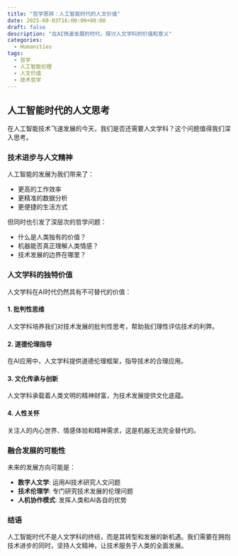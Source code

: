 ```yaml
---
title: "哲学思辨：人工智能时代的人文价值"
date: 2025-08-03T16:00:00+08:00
draft: false
description: "在AI快速发展的时代，探讨人文学科的价值和意义"
categories:
  - Humanities
tags:
  - 哲学
  - 人工智能伦理
  - 人文价值
  - 技术哲学
---
```


## 人工智能时代的人文思考

在人工智能技术飞速发展的今天，我们是否还需要人文学科？这个问题值得我们深入思考。

### 技术进步与人文精神

人工智能的发展为我们带来了：
- 更高的工作效率
- 更精准的数据分析
- 更便捷的生活方式

但同时也引发了深层次的哲学问题：
- 什么是人类独有的价值？
- 机器能否真正理解人类情感？
- 技术发展的边界在哪里？

### 人文学科的独特价值

人文学科在AI时代仍然具有不可替代的价值：

#### 1. 批判性思维
人文学科培养我们对技术发展的批判性思考，帮助我们理性评估技术的利弊。

#### 2. 道德伦理指导
在AI应用中，人文学科提供道德伦理框架，指导技术的合理应用。

#### 3. 文化传承与创新
人文学科承载着人类文明的精神财富，为技术发展提供文化底蕴。

#### 4. 人性关怀
关注人的内心世界、情感体验和精神需求，这是机器无法完全替代的。

### 融合发展的可能性

未来的发展方向可能是：
- **数字人文学**: 运用AI技术研究人文问题
- **技术伦理学**: 专门研究技术发展的伦理问题
- **人机协作模式**: 发挥人类和AI各自的优势

### 结语

人工智能时代不是人文学科的终结，而是其转型和发展的新机遇。我们需要在拥抱技术进步的同时，坚持人文精神，让技术服务于人类的全面发展。